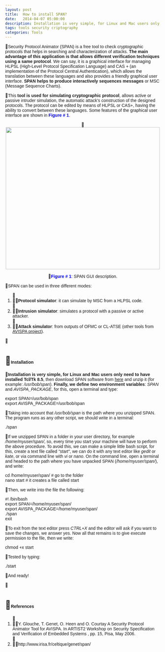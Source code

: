 ```yaml
---
layout: post
title:  How to install SPAN?
date:   2014-04-07 05:00:00
description: Installation is very simple, for Linux and Mac users only need to have installed Tcl/Tk 8.5, then download SPAN software from here and unzip it. Finally, we define two environment variables SPAN and AVISPA_PACKAGE.
tags: tools security criptography
categories: Tools
---
```

<p>
<span style="font-size:14px;"><span style="font-family:arial,helvetica,sans-serif;">Security Protocol Animator (SPAN) is a free tool to check cryptographic protocols that helps in searching and characterization of attacks. <strong>The main advantage of this application is that allows different verification techniques using a same protocol</strong>. We can say, it is a graphical interface for managing HLPSL (High-Level Protocol Specification Language) and CAS + (an implementation of the Protocol Central Authentication), which allows the translation between these languages ​​and also provides a friendly graphical user interface. <strong>SPAN helps to produce interactively sequences messages</strong> or MSC (Message Sequence Charts).</span></span></p>
<p>
<span style="font-family: arial, helvetica, sans-serif; font-size: 14px;">This <strong>tool is used for simulating cryptographic protocol</strong>, allows active or passive intruder simulation, the automatic attack&#39;s construction of the designed protocols. The protocol can be edited by means of HLPSL or CAS+, having the ability to convert between these languages. Some features of the graphical user interface are shown in <span style="color:#0000ff;"><strong>Figure # 1</strong></span>.</span></p>
<p style="text-align: center;">
<img alt="" src="images/Research/como-instalar-span/1.png" style="height: 462px; width: 500px;" /></p>
<p style="text-align: center;">
<span style="font-family: arial, helvetica, sans-serif; font-size: 14px; color: rgb(0, 0, 255);"><strong>Figure # 1</strong></span><span style="font-family: arial, helvetica, sans-serif; font-size: 14px;">: SPAN GUI description.</span></p>

<p>
<span style="font-family: arial, helvetica, sans-serif; font-size: 14px;">SPAN can be used in three different modes:</span></p>
<ol>
<li>
<span style="font-size:14px;"><span style="font-family:arial,helvetica,sans-serif;"><strong>Protocol simulator</strong>: it can simulate by MSC from a HLPSL code.</span></span></li>
<li>
<span style="font-size:14px;"><span style="font-family:arial,helvetica,sans-serif;"><strong>Intrusion simulator</strong>: simulates a protocol with a passive or active attacker.</span></span></li>
<li>
<span style="font-size:14px;"><span style="font-family:arial,helvetica,sans-serif;"><strong>Attack simulator</strong>: from outputs of OFMC or CL-ATSE (other tools from <a href="http://www.avispa-project.org/">AVISPA project</a>).</span></span></li>
</ol>
<p>
&nbsp;</p>
<h1>
<span style="font-family: arial, helvetica, sans-serif; font-size: 14px;">Installation</span></h1>
<p>
<span style="font-family: arial, helvetica, sans-serif; font-size: 14px;"><strong>Installation is very simple, for Linux and Mac users only need to have installed Tcl/Tk 8.5</strong>, then download SPAN software from <a href="http://www.irisa.fr/celtique/genet/span/">here</a> and unzip it (for example: <em>/usr/bob/span</em>). <strong>Finally, we define two environment variables</strong>: <em>SPAN</em> and <em>AVISPA_PACKAGE</em>, for this, open a terminal and type:</span></p>
<pre><span style="font-size:14px;"><span style="font-family:arial,helvetica,sans-serif;">export SPAN=/usr/bob/span</span></span>
<span style="font-size:14px;"><span style="font-family:arial,helvetica,sans-serif;">export AVISPA_PACKAGE=/usr/bob/span</span></span></pre>
<p>
<span style="font-family: arial, helvetica, sans-serif; font-size: 14px;">Taking into account that <em>/usr/bob/span</em> is the path where you unzipped SPAN. The program runs as any other script, we should write in a terminal:</span></p>
<pre><span style="font-size:14px;"><span style="font-family:arial,helvetica,sans-serif;">./span</span></span></pre>
<p>
<span style="font-family: arial, helvetica, sans-serif; font-size: 14px;">If we unzipped SPAN in a folder in your user directory, for example <em>/home/myuser/span/</em>, so, every time you start your machine will have to perform the above procedure. To avoid this, we can make a simple little bash script, for this, create a text file called <em>&quot;start&quot;</em>, we can do it with any text editor like <em>gedit</em> or <em>kate</em>, or via command line with <em>vi</em> or <em>nano</em>. On the command line, open a terminal and headed to the path where you have unpacked SPAN (<em>/home/myuser/span/</em>), and write:</span></p>
<pre><span style="font-size:14px;"><span style="font-family:arial,helvetica,sans-serif;">cd /home/myuser/span/ # go to the folder</span></span>
<span style="font-size:14px;"><span style="font-family:arial,helvetica,sans-serif;">nano start # it creates a file called start</span></span></pre>
<p>
<span style="font-family: arial, helvetica, sans-serif; font-size: 14px;">Then, we write into the file the following:</span></p>
<pre><span style="font-size:14px;"><span style="font-family:arial,helvetica,sans-serif;">#! /bin/bash</span></span>
<span style="font-size:14px;"><span style="font-family:arial,helvetica,sans-serif;">export SPAN=/home/myuser/span/</span></span>
<span style="font-size:14px;"><span style="font-family:arial,helvetica,sans-serif;">export AVISPA_PACKAGE=/home/myuser/span/</span></span>
<span style="font-size:14px;"><span style="font-family:arial,helvetica,sans-serif;">./span</span></span>
<span style="font-size:14px;"><span style="font-family:arial,helvetica,sans-serif;">exit</span></span></pre>
<p>
<span style="font-family: arial, helvetica, sans-serif; font-size: 14px;">To exit from the text editor press <em>CTRL+X</em> and the editor will ask if you want to save the changes, we answer yes. Now all that remains is to give execute permission to the file, then we write:</span></p>
<pre><span style="font-size:14px;"><span style="font-family:arial,helvetica,sans-serif;">chmod +x start</span></span></pre>
<p>
<span style="font-family: arial, helvetica, sans-serif; font-size: 14px;">Tested by typing:</span></p>
<pre><span style="font-size:14px;"><span style="font-family:arial,helvetica,sans-serif;">./start</span></span></pre>
<p>
<span style="font-family: arial, helvetica, sans-serif; font-size: 14px;">And ready!</span></p>
<p>
&nbsp;</p>
<h1>
<span style="font-size:14px;"><span style="font-family:arial,helvetica,sans-serif;">References</span></span></h1>
<ol>
<li>
<span style="font-size:14px;"><span style="font-family:arial,helvetica,sans-serif;">Y. Glouche, T. Genet, O. Heen and O. Courtay A Security Protocol Animator Tool for AVISPA. In ARTIST2 Workshop on Security Specification and Verification of Embedded Systems , pp. 15, Pisa, May 2006.</span></span></li>
<li>
<span style="font-size:14px;"><span style="font-family:arial,helvetica,sans-serif;">http://www.irisa.fr/celtique/genet/span/</span></span></li>
</ol>